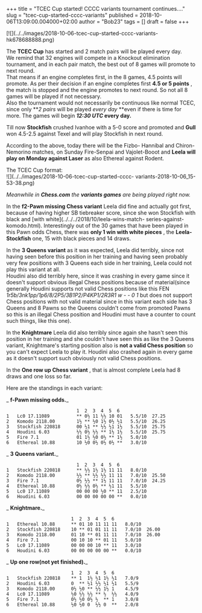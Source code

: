 +++
title = "TCEC Cup started! CCCC variants tournament continues...."
slug = "tcec-cup-started-cccc-variants"
published = 2018-10-06T13:09:00.004000+02:00
author = "Bob23"
tags = []
draft = false
+++

[![](../../images/2018-10-06-tcec-cup-started-cccc-variants-
hk678688888.png)

The **TCEC Cup** has started and 2 match pairs will be played every day.  
We remind that 32 engines will compete in a Knockout elimination tournament,
and in each pair match, the best out of 8 games will promote to next round.  
That means if an engine completes first, in the 8 games, 4.5 points will
promote. As per their decision if an engine completes first **4.5 or 5
points** , the match is stopped and the engine promotes to next round. So not
all 8 games will be played if not necessary.  
Also the tournament would not necessarily be continuous like normal TCEC,
since only **_2 pairs_ will be played _every day_ **even if there is time for
more. The games will begin **_12:30 UTC_ every day.**

Till now **Stockfish** crushed Ivanhoe with a 5-0 score and promoted and
**Gull** won 4.5-2.5 against Texel and will play Stockfish in next round.

According to the above, today there will be the Fizbo- Hannibal and Chiron-
Nemorino matches, on Sunday Fire-Senpai and Vajolet-Booot and **Leela will
play on Monday against Laser** as also Ethereal against Rodent.

The TCEC Cup format:  
![](../../images/2018-10-06-tcec-cup-started-cccc-
variants-2018-10-06_15-53-38.png)

_Meanwhile in **Chess.com** the **variants games** are being played right
now._

In the **f2-Pawn missing Chess variant** Leela did fine and actually got
first, because of having higher SB tiebreaker score, since she won Stockfish
with black and [with white](../../../2018/10/leela-wins-match-
series-against-komodo.html). Interestingly out of the 30 games that have been
played in this Pawn odds Chess, there was **only 1 win with white pieces** ,
the **Leela-Stockfish** one, 15 with black pieces and 14 draws.

In the **3 Queens variant** as it was expected, Leela did terribly, since not
having seen before this position in her training and having seen probably very
few positions with 3 Queens each side in her training, Leela could not play
this variant at all.  
Houdini also did terribly here, since it was crashing in every game since it
doesn't support obvious illegal Chess positions because of material(since
generally Houdini supports not valid Chess positions like this FEN
_1r5b/3nk1pp/1p6/8/2P5/3B1P2/P4KP1/2R3R1 w - - 0 1_ but does not support Chess
positions with not valid material since in this variant each side has 3 Queens
and 8 Pawns so the Queens couldn't come from promoted Pawns so this is an
illegal Chess position and Houdini must have a counter to count such things,
like this one).

In the **Knightmare** Leela did also terribly since again she hasn't seen this
position in her training and she couldn't have seen this as like the 3 Queens
variant, Knightmare's starting position also is **not a valid Chess position**
so you can't expect Leela to play it. Houdini also crashed again in every game
as it doesn't support such obviously not valid Chess positions.

In the **One row up Chess variant** , that is almost complete Leela had 8
draws and one loss so far.

Here are the standings in each variant:

 _ **f-Pawn missing odds.**_

                              1  2  3  4  5  6    
    1   Lc0 17.11089          ** 0½ 11 ½½ 10 01   5.5/10  27.25  
    2   Komodo 2118.00        1½ ** ½0 1½ 0½ ½1   5.5/10  26.25  
    3   Stockfish 220818      00 ½1 ** ½½ ½1 1½   5.5/10  25.75  
    4   Houdini 6.03          ½½ 0½ ½½ ** 1½ 1½   5.5/10  25.75  
    5   Fire 7.1              01 1½ ½0 0½ ** 1½   5.0/10  
    6   Ethereal 10.88        10 ½0 0½ 0½ 0½ **   3.0/10

 _ **3 Queens variant.**_

                              1  2  3  4  5  6    
    1   Stockfish 220818      ** ½½ 1½ 1½ 11 11   8.0/10  
    2   Komodo 2118.00        ½½ ** ½½ ½½ 11 11   7.0/10  25.50  
    3   Fire 7.1              0½ ½½ ** 1½ 11 11   7.0/10  24.25  
    4   Ethereal 10.88        0½ ½½ 0½ ** ½1 11   5.5/10  
    5   Lc0 17.11089          00 00 00 ½0 ** 11   2.5/10  
    6   Houdini 6.03          00 00 00 00 00 **   0.0/10

 _ **Knightmare.**_

                            1  2  3  4  5  6    
    1   Ethereal 10.88      ** 01 10 11 11 11   8.0/10  
    2   Stockfish 220818    10 ** 01 01 11 11   7.0/10  26.00  
    3   Komodo 2118.00      01 10 ** 01 11 11   7.0/10  26.00  
    4   Fire 7.1            00 10 10 ** 01 11   5.0/10  
    5   Lc0 17.11089        00 00 00 10 ** 11   3.0/10  
    6   Houdini 6.03        00 00 00 00 00 **   0.0/10

 _ **Up one row(not yet finished).**_

                            1  2  3  4  5  6    
    1   Stockfish 220818    ** 1  1½ ½1 1½ ½1   7.0/9  
    2   Houdini 6.03        0  ** ½1 ½½ ½1 ½1   5.5/9  
    3   Komodo 2118.00      0½ ½0 ** ½½ 1½ 1    4.5/9  
    4   Lc0 17.11089        ½0 ½½ ½½ ** ½  ½½   4.0/9  
    5   Fire 7.1            0½ ½0 0½ ½  ** 1    3.0/8  
    6   Ethereal 10.88      ½0 ½0 0  ½½ 0  **   2.0/8
